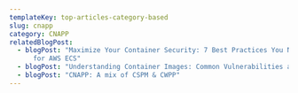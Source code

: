 ```yaml
---
templateKey: top-articles-category-based
slug: cnapp
category: CNAPP
relatedBlogPost:
  - blogPost: "Maximize Your Container Security: 7 Best Practices You Need to Know
      for AWS ECS"
  - blogPost: "Understanding Container Images: Common Vulnerabilities and Best Practices"
  - blogPost: "CNAPP: A mix of CSPM & CWPP"
---
```

